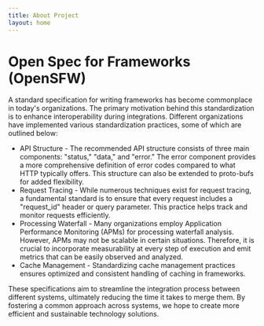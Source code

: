 ```yaml
---
title: About Project
layout: home
---
```


# Open Spec for Frameworks (OpenSFW)

A standard specification for writing frameworks has become commonplace in today's organizations. The primary motivation behind this standardization is to enhance interoperability during integrations. Different organizations have implemented various standardization practices, some of which are outlined below:

* API Structure - The recommended API structure consists of three main components: "status," "data," and "error." The error component provides a more comprehensive definition of error codes compared to what HTTP typically offers. This structure can also be extended to proto-bufs for added flexibility.
* Request Tracing - While numerous techniques exist for request tracing, a fundamental standard is to ensure that every request includes a "request_id" header or query parameter. This practice helps track and monitor requests efficiently.
* Processing Waterfall - Many organizations employ Application Performance Monitoring (APMs) for processing waterfall analysis. However, APMs may not be scalable in certain situations. Therefore, it is crucial to incorporate measurability at every step of execution and emit metrics that can be easily observed and analyzed.
* Cache Management - Standardizing cache management practices ensures optimized and consistent handling of caching in frameworks.

These specifications aim to streamline the integration process between different systems, ultimately reducing the time it takes to merge them. By fostering a common approach across systems, we hope to create more efficient and sustainable technology solutions.